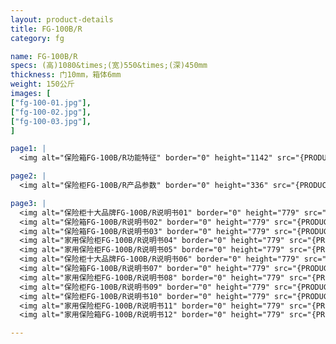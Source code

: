 ```yaml
---
layout: product-details
title: FG-100B/R
category: fg

name: FG-100B/R
specs: (高)1080&times;(宽)550&times;(深)450mm
thickness: 门10mm，箱体6mm
weight: 150公斤
images: [
["fg-100-01.jpg"],
["fg-100-02.jpg"],
["fg-100-03.jpg"],
]

page1: |
  <img alt="保险箱FG-100B/R功能特征" border="0" height="1142" src="{PRODUCT_IMAGES}products/fg-gn.jpg" width="538" />

page2: |
  <img alt="保险柜FG-100B/R产品参数" border="0" height="336" src="{PRODUCT_IMAGES}products/fg-cpcs.jpg" width="538" />

page3: |
  <img alt="保险柜十大品牌FG-100B/R说明书01" border="0" height="779" src="{PRODUCT_IMAGES}products/fg-sm01.jpg" width="528" /><br />
  <img alt="保险箱FG-100B/R说明书02" border="0" height="779" src="{PRODUCT_IMAGES}products/fg-sm02.jpg" width="528" /><br />
  <img alt="保险箱FG-100B/R说明书03" border="0" height="779" src="{PRODUCT_IMAGES}products/fg-sm03.jpg" width="528" /><br />
  <img alt="家用保险柜FG-100B/R说明书04" border="0" height="779" src="{PRODUCT_IMAGES}products/fg-sm04.jpg" width="528" /><br />
  <img alt="家用保险柜FG-100B/R说明书05" border="0" height="779" src="{PRODUCT_IMAGES}products/fg-sm05.jpg" width="528" /><br />
  <img alt="保险柜十大品牌FG-100B/R说明书06" border="0" height="779" src="{PRODUCT_IMAGES}products/fg-sm06.jpg" width="528" /><br />
  <img alt="保险箱FG-100B/R说明书07" border="0" height="779" src="{PRODUCT_IMAGES}products/fg-sm07.jpg" width="528" /><br />
  <img alt="家用保险柜FG-100B/R说明书08" border="0" height="779" src="{PRODUCT_IMAGES}products/fg-sm08.jpg" width="528" /><br />
  <img alt="保险柜FG-100B/R说明书09" border="0" height="779" src="{PRODUCT_IMAGES}products/fg-sm09.jpg" width="528" /><br />
  <img alt="保险柜FG-100B/R说明书10" border="0" height="779" src="{PRODUCT_IMAGES}products/fg-sm10.jpg" width="528" /><br />
  <img alt="家用保险柜FG-100B/R说明书11" border="0" height="779" src="{PRODUCT_IMAGES}products/fg-sm11.jpg" width="528" /><br />
  <img alt="家用保险箱FG-100B/R说明书12" border="0" height="779" src="{PRODUCT_IMAGES}products/fg-sm12.jpg" width="528" />

---
```

